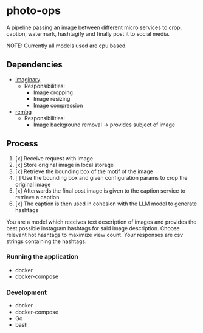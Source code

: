 # photo-ops
A pipeline passing an image between different micro services to crop, caption, watermark, hashtagify and finally post it to social media.

NOTE: Currently all models used are cpu based.

## Dependencies

- [Imaginary](https://github.com/h2non/imaginary)
  - Responsibilities:
    - Image cropping
    - Image resizing
    - Image compression
- [rembg](https://github.com/danielgatis/rembg)
  - Responsibilities:
    - Image background removal -> provides subject of image

## Process

1. [x] Receive request with image
2. [x] Store original image in local storage
3. [x] Retrieve the bounding box of the motif of the image
4. [ ] Use the bounding box and given configuration params to crop the original image
5. [x] Afterwards the final post image is given to the caption service to retrieve a caption
6. [x] The caption is then used in cohesion with the LLM model to generate hashtags

You are a model which receives text description of images and provides the best possible instagram hashtags for said image description. Choose relevant hot hashtags to maximize view count. Your responses are csv strings containing the hashtags.

### Running the application

- docker
- docker-compose

### Development

- docker
- docker-compose
- Go
- bash
